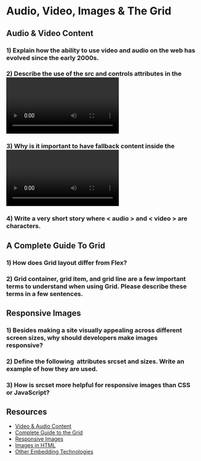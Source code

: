 # Audio, Video, Images & The Grid

## Audio & Video Content

### 1) Explain how the ability to use video and audio on the web has evolved since the early 2000s.
### 2) Describe the use of the src and controls attributes in the <video> element.
### 3) Why is it important to have fallback content inside the <video> element?
### 4) Write a very short story where < audio > and < video > are characters.

## A Complete Guide To Grid

### 1) How does Grid layout differ from Flex?
### 2) Grid container, grid item, and grid line are a few important terms to understand when using Grid. Please describe these terms in a few sentences.

## Responsive Images

### 1) Besides making a site visually appealing across different screen sizes, why should developers make images responsive?
### 2) Define the following <img> attributes srcset and sizes. Write an example of how they are used.
### 3) How is srcset more helpful for responsive images than CSS or JavaScript?

## Resources
- [Video & Audio Content](https://developer.mozilla.org/en-US/docs/Learn/HTML/Multimedia_and_embedding/Video_and_audio_content)<br>
- [Complete Guide to the Grid](https://css-tricks.com/snippets/css/complete-guide-grid/)<br>
- [Responsive Images](https://developer.mozilla.org/en-US/docs/Learn/HTML/Multimedia_and_embedding/Responsive_images)<br>
- [Images in HTML](https://developer.mozilla.org/en-US/docs/Learn/HTML/Multimedia_and_embedding/Images_in_HTML)<br>
- [Other Embedding Technologies](https://developer.mozilla.org/en-US/docs/Learn/HTML/Multimedia_and_embedding/Other_embedding_technologies)<br>
